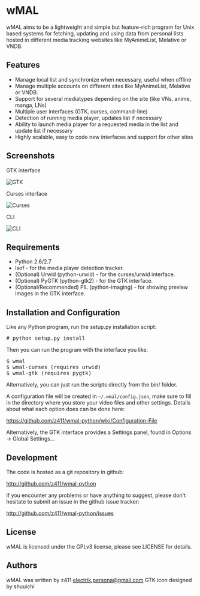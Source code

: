 wMAL
====

wMAL aims to be a lightweight and simple but feature-rich program for Unix based systems
for fetching, updating and using data from personal lists hosted in different
media tracking websites like MyAnimeList, Melative or VNDB.

Features
--------
- Manage local list and synchronize when necessary, useful when offline
- Manage multiple accounts on different sites like MyAnimeList, Melative or VNDB.
- Support for several mediatypes depending on the site (like VNs, anime, manga, LNs)
- Multiple user interfaces (GTK, curses, command-line)
- Detection of running media player, updates list if necessary
- Ability to launch media player for a requested media in the list and update list if necessary
- Highly scalable, easy to code new interfaces and support for other sites

Screenshots
-----------

GTK interface

![GTK](http://z411.github.com/wmal-python/images/screen_gtk.png)

Curses interface

![Curses](http://z411.github.com/wmal-python/images/screen_curses.png)

CLI

![CLI](http://z411.github.com/wmal-python/images/screen_cli.png)

Requirements
------------

- Python 2.6/2.7
- lsof - for the media player detection tracker.
- (Optional) Urwid (python-urwid) - for the curses/urwid interface.
- (Optional) PyGTK (python-gtk2) - for the GTK interface.
- (Optional/Recommended) PIL (python-imaging) - for showing preview images in the GTK interface.

Installation and Configuration
--------------------------

Like any Python program, run the setup.py installation script:

<pre># python setup.py install</pre>

Then you can run the program with the interface you like.

<pre>
$ wmal
$ wmal-curses (requires urwid)
$ wmal-gtk (requires pygtk)
</pre>

Alternatively, you can just run the scripts directly from the bin/ folder.

A configuration file will be created in `~/.wmal/config.json`, make sure to fill in the directory
where you store your video files and other settings. Details about what each option does can be done here:

https://github.com/z411/wmal-python/wiki/Configuration-File

Alternatively, the GTK interface provides a Settings panel, found in Options -> Global Settings...

Development
-----------

The code is hosted as a git repository in github:

http://github.com/z411/wmal-python

If you encounter any problems or have anything to suggest, please don't
hesitate to submit an issue in the github issue tracker:

http://github.com/z411/wmal-python/issues

License
-------
wMAL is licensed under the GPLv3 license, please see LICENSE for details.

Authors
-------
wMAL was written by z411 <electrik.persona@gmail.com>
GTK icon designed by shuuichi
